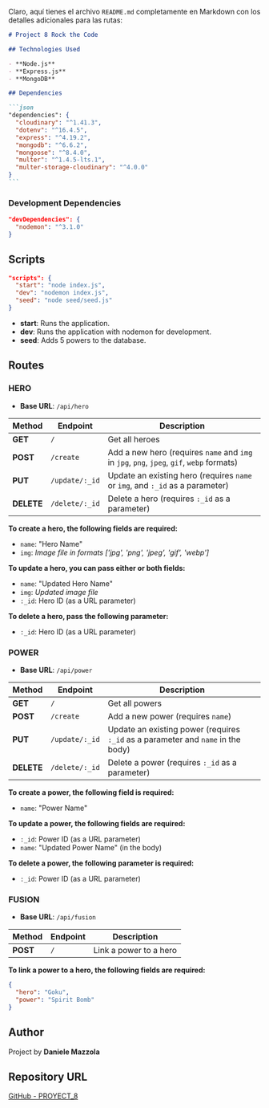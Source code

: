 Claro, aquí tienes el archivo `README.md` completamente en Markdown con los detalles adicionales para las rutas:

````markdown
# Project 8 Rock the Code

## Technologies Used

- **Node.js**
- **Express.js**
- **MongoDB**

## Dependencies

```json
"dependencies": {
  "cloudinary": "^1.41.3",
  "dotenv": "^16.4.5",
  "express": "^4.19.2",
  "mongodb": "^6.6.2",
  "mongoose": "^8.4.0",
  "multer": "^1.4.5-lts.1",
  "multer-storage-cloudinary": "^4.0.0"
}
```
````

### Development Dependencies

```json
"devDependencies": {
  "nodemon": "^3.1.0"
}
```

## Scripts

```json
"scripts": {
  "start": "node index.js",
  "dev": "nodemon index.js",
  "seed": "node seed/seed.js"
}
```

- **start**: Runs the application.
- **dev**: Runs the application with nodemon for development.
- **seed**: Adds 5 powers to the database.

## Routes

### HERO

- **Base URL**: `/api/hero`

| Method     | Endpoint       | Description                                                                               |
| ---------- | -------------- | ----------------------------------------------------------------------------------------- |
| **GET**    | `/`            | Get all heroes                                                                            |
| **POST**   | `/create`      | Add a new hero (requires `name` and `img` in `jpg`, `png`, `jpeg`, `gif`, `webp` formats) |
| **PUT**    | `/update/:_id` | Update an existing hero (requires `name` or `img`, and `:_id` as a parameter)             |
| **DELETE** | `/delete/:_id` | Delete a hero (requires `:_id` as a parameter)                                            |

**To create a hero, the following fields are required:**

- `name`: "Hero Name"
- `img`: _Image file in formats ['jpg', 'png', 'jpeg', 'gif', 'webp']_

**To update a hero, you can pass either or both fields:**

- `name`: "Updated Hero Name"
- `img`: _Updated image file_
- `:_id`: Hero ID (as a URL parameter)

**To delete a hero, pass the following parameter:**

- `:_id`: Hero ID (as a URL parameter)

### POWER

- **Base URL**: `/api/power`

| Method     | Endpoint       | Description                                                                      |
| ---------- | -------------- | -------------------------------------------------------------------------------- |
| **GET**    | `/`            | Get all powers                                                                   |
| **POST**   | `/create`      | Add a new power (requires `name`)                                                |
| **PUT**    | `/update/:_id` | Update an existing power (requires `:_id` as a parameter and `name` in the body) |
| **DELETE** | `/delete/:_id` | Delete a power (requires `:_id` as a parameter)                                  |

**To create a power, the following field is required:**

- `name`: "Power Name"

**To update a power, the following fields are required:**

- `:_id`: Power ID (as a URL parameter)
- `name`: "Updated Power Name" (in the body)

**To delete a power, the following parameter is required:**

- `:_id`: Power ID (as a URL parameter)

### FUSION

- **Base URL**: `/api/fusion`

| Method   | Endpoint | Description            |
| -------- | -------- | ---------------------- |
| **POST** | `/`      | Link a power to a hero |

**To link a power to a hero, the following fields are required:**

```json
{
  "hero": "Goku",
  "power": "Spirit Bomb"
}
```

## Author

Project by **Daniele Mazzola**

## Repository URL

[GitHub - PROYECT_8](https://github.com/danielemazzola/PROYECT_8)

```

```
